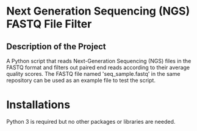 # Next Generation Sequencing (NGS) FASTQ File Filter


## Description of the Project

A Python script that reads Next-Generation Sequencing (NGS) files in the FASTQ format and filters out paired end reads according to their average quality scores.
The FASTQ file named 'seq_sample.fastq' in the same repository can be used as an example file to test the script.


# Installations

Python 3 is required but no other packages or libraries are needed.
